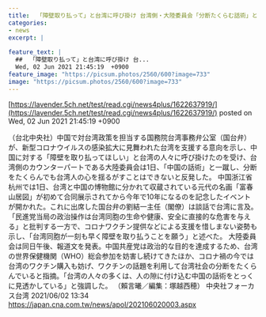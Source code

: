 ```yaml
---
title:  「障壁取り払って」と台湾に呼び掛け 台湾側・大陸委員会「分断たくらむ話術」と一蹴   
categories:
- news
excerpt: |
  
feature_text: |
  ##  「障壁取り払って」と台湾に呼び掛け 台...
  Wed, 02 Jun 2021 21:45:19  +0900
feature_image: "https://picsum.photos/2560/600?image=733"
image: "https://picsum.photos/2560/600?image=733"
---
```


[https://lavender.5ch.net/test/read.cgi/news4plus/1622637919/](https://lavender.5ch.net/test/read.cgi/news4plus/1622637919/)
posted on Wed, 02 Jun 2021 21:45:19  +0900

<!--more-->

（台北中央社）中国で対台湾政策を担当する国務院台湾事務弁公室（国台弁）が、新型コロナウイルスの感染拡大に見舞われた台湾を支援する意向を示し、中国に対する「障壁を取り払ってほしい」と台湾の人々に呼び掛けたのを受け、台湾側のカウンターパートである大陸委員会は1日、「中国の話術」と一蹴し、分断をたくらんでも台湾人の心を揺るがすことはできないと反発した。 中国浙江省杭州では1日、台湾と中国の博物館に分かれて収蔵されている元代の名画「富春山居図」が初めて合同展示されてから今年で10年になるのを記念したイベントが開かれた。これに出席した国台弁の劉結一主任（閣僚）は談話で台湾に言及。「民進党当局の政治操作は台湾同胞の生命や健康、安全に直接的な危害を与える」と批判する一方で、コロナワクチン提供などによる支援を惜しまない姿勢も示し、「台湾同胞が一刻も早く障壁を取り払うことを願う」と述べた。 大陸委員会は同日午後、報道文を発表。中国共産党は政治的な目的を達成するため、台湾の世界保健機関（WHO）総会参加を妨害し続けてきたほか、コロナ禍の今では台湾のワクチン購入も妨げ、ワクチンの話題を利用して台湾社会の分断をたくらんでいると指摘。「台湾の人々の多くは、人の隙に付け込む中国の話術をとっくに見透かしている」と強調した。 （賴言曦／編集：塚越西穂） 中央社フォーカス台湾 2021/06/02 13:34 https://japan.cna.com.tw/news/apol/202106020003.aspx
